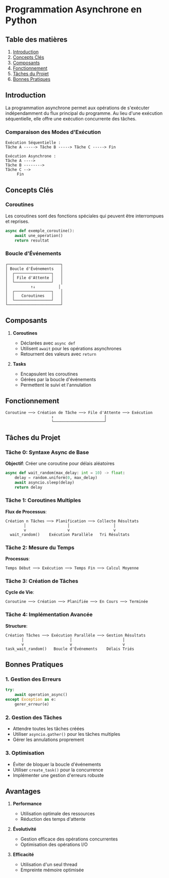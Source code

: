 # Programmation Asynchrone en Python

## Table des matières
1. [Introduction](#introduction)
2. [Concepts Clés](#concepts-clés)
3. [Composants](#composants)
4. [Fonctionnement](#fonctionnement)
5. [Tâches du Projet](#tâches-du-projet)
6. [Bonnes Pratiques](#bonnes-pratiques)

## Introduction
La programmation asynchrone permet aux opérations de s'exécuter indépendamment du flux principal du programme. Au lieu d'une exécution séquentielle, elle offre une exécution concurrente des tâches.

### Comparaison des Modes d'Exécution
```
Exécution Séquentielle :
Tâche A -----> Tâche B -----> Tâche C -----> Fin

Exécution Asynchrone :
Tâche A ---->
Tâche B -------->
Tâche C -->
     Fin
```

## Concepts Clés
### Coroutines
Les coroutines sont des fonctions spéciales qui peuvent être interrompues et reprises.

```python
async def exemple_coroutine():
    await une_operation()
    return resultat
```

### Boucle d'Événements
```
┌───────────────────────┐
│ Boucle d'Événements   │
│  ┌────────────────┐   │
│  │ File d'Attente │   │
│  └────────────────┘   │
│          ↑↓          │
│  ┌────────────────┐   │
│  │   Coroutines   │   │
│  └────────────────┘   │
└───────────────────────┘
```

## Composants
1. **Coroutines**
   - Déclarées avec `async def`
   - Utilisent `await` pour les opérations asynchrones
   - Retournent des valeurs avec `return`

2. **Tasks**
   - Encapsulent les coroutines
   - Gérées par la boucle d'événements
   - Permettent le suivi et l'annulation

## Fonctionnement
```
Coroutine ──> Création de Tâche ──> File d'Attente ──> Exécution
                    ↑                      │
                    └──────────────────────┘
```

## Tâches du Projet

### Tâche 0: Syntaxe Async de Base
**Objectif**: Créer une coroutine pour délais aléatoires
```python
async def wait_random(max_delay: int = 10) -> float:
    delay = random.uniform(0, max_delay)
    await asyncio.sleep(delay)
    return delay
```

### Tâche 1: Coroutines Multiples
**Flux de Processus**:
```
Création n Tâches ──> Planification ──> Collecte Résultats
        │                  │                   │
        v                  v                   v
  wait_random()    Exécution Parallèle   Tri Résultats
```

### Tâche 2: Mesure du Temps
**Processus**:
```
Temps Début ──> Exécution ──> Temps Fin ──> Calcul Moyenne
```

### Tâche 3: Création de Tâches
**Cycle de Vie**:
```
Coroutine ──> Création ──> Planifiée ──> En Cours ──> Terminée
```

### Tâche 4: Implémentation Avancée
**Structure**:
```
Création Tâches ──> Exécution Parallèle ──> Gestion Résultats
       │                    │                      │
       v                    v                      v
task_wait_random()   Boucle d'Événements    Délais Triés
```

## Bonnes Pratiques

### 1. Gestion des Erreurs
```python
try:
    await operation_async()
except Exception as e:
    gerer_erreur(e)
```

### 2. Gestion des Tâches
- Attendre toutes les tâches créées
- Utiliser `asyncio.gather()` pour les tâches multiples
- Gérer les annulations proprement

### 3. Optimisation
- Éviter de bloquer la boucle d'événements
- Utiliser `create_task()` pour la concurrence
- Implémenter une gestion d'erreurs robuste

## Avantages
1. **Performance**
   - Utilisation optimale des ressources
   - Réduction des temps d'attente

2. **Évolutivité**
   - Gestion efficace des opérations concurrentes
   - Optimisation des opérations I/O

3. **Efficacité**
   - Utilisation d'un seul thread
   - Empreinte mémoire optimisée